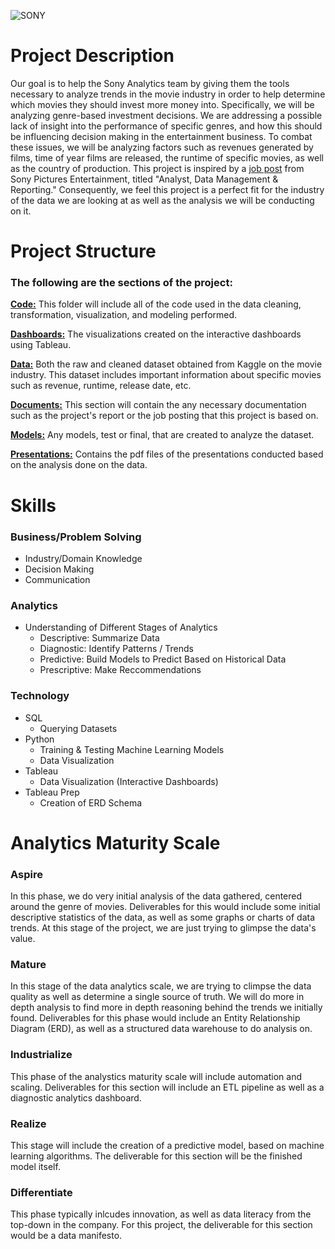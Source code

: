 ![SONY](https://github.com/LMU-MSBA/Sony-Analytics-Hub/assets/123483802/724104f0-31c1-4017-8348-8fbcbc5b132c)

# Project Description

Our goal is to help the Sony Analytics team by giving them the tools necessary to analyze trends in the movie industry in order to help determine which movies they should invest more money into. Specifically, we will be analyzing genre-based investment decisions. We are addressing a possible lack of insight into the performance of specific genres, and how this should be influencing decision making in the entertainment business. To combat these issues, we will be analyzing factors such as revenues generated by films, time of year films are released, the runtime of specific movies, as well as the country of production. This project is inspired by a [job post](https://github.com/LMU-MSBA/Sony-Analytics-Hub/blob/main/docs/proposal/Sony_Analyst.pdf) from Sony Pictures Entertainment, titled "Analyst, Data Management & Reporting." Consequently, we feel this project is a perfect fit for the industry of the data we are looking at as well as the analysis we will be conducting on it.


# Project Structure
### The following are the sections of the project:
[**Code:**](https://github.com/LMU-MSBA/Sony-Analytics-Hub/tree/main/code/dashboards) This folder will include all of the code used in the data cleaning, transformation, visualization, and modeling performed.

[**Dashboards:**](https://github.com/LMU-MSBA/Sony-Analytics-Hub/tree/main/dashboards) The visualizations created on the interactive dashboards using Tableau.

[**Data:**](https://github.com/LMU-MSBA/Sony-Analytics-Hub/tree/main/data) Both the raw and cleaned dataset obtained from Kaggle on the movie industry. This dataset includes important information about specific movies such as revenue, runtime, release date, etc. 

[**Documents:**](https://github.com/LMU-MSBA/Sony-Analytics-Hub/tree/main/docs) This section will contain the any necessary documentation such as the project's report or the job posting that this project is based on.

[**Models:**](https://github.com/LMU-MSBA/Sony-Analytics-Hub/tree/main/models) Any models, test or final, that are created to analyze the dataset.

[**Presentations:**](https://github.com/LMU-MSBA/Sony-Analytics-Hub/tree/main/presentations) Contains the pdf files of the presentations conducted based on the analysis done on the data.


# Skills

### Business/Problem Solving
- Industry/Domain Knowledge
- Decision Making
- Communication

### Analytics
- Understanding of Different Stages of Analytics
  - Descriptive: Summarize Data
  - Diagnostic: Identify Patterns / Trends
  - Predictive: Build Models to Predict Based on Historical Data
  - Prescriptive: Make Reccommendations

### Technology
- SQL
  - Querying Datasets
- Python
  - Training & Testing Machine Learning Models
  - Data Visualization
- Tableau
  - Data Visualization (Interactive Dashboards)
- Tableau Prep
  - Creation of ERD Schema

# Analytics Maturity Scale
### Aspire
In this phase, we do very initial analysis of the data gathered, centered around the genre of movies. Deliverables for this would include some initial descriptive statistics of the data, as well as some graphs or charts of data trends. At this stage of the project, we are just trying to glimpse the data's value.
### Mature
In this stage of the data analytics scale, we are trying to climpse the data quality as well as determine a single source of truth. We will do more in depth analysis to find more in depth reasoning behind the trends we initially found. Deliverables for this phase would include an Entity Relationship Diagram (ERD), as well as a structured data warehouse to do analysis on.
### Industrialize
This phase of the analystics maturity scale will include automation and scaling. Deliverables for this section will include an ETL pipeline as well as a diagnostic analytics dashboard.
### Realize
This stage will include the creation of a predictive model, based on machine learning algorithms. The deliverable for this section will be the finished model itself.
### Differentiate
This phase typically inlcudes innovation, as well as data literacy from the top-down in the company. For this project, the deliverable for this section would be a data manifesto.
